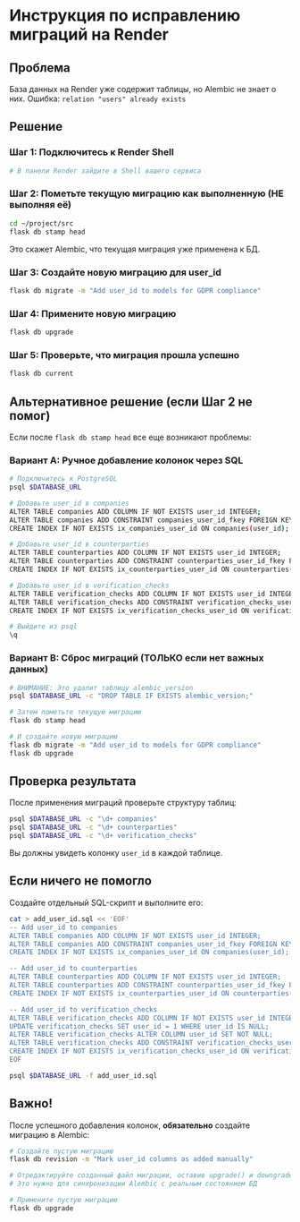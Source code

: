 # Инструкция по исправлению миграций на Render

## Проблема
База данных на Render уже содержит таблицы, но Alembic не знает о них.
Ошибка: `relation "users" already exists`

## Решение

### Шаг 1: Подключитесь к Render Shell
```bash
# В панели Render зайдите в Shell вашего сервиса
```

### Шаг 2: Пометьте текущую миграцию как выполненную (НЕ выполняя её)
```bash
cd ~/project/src
flask db stamp head
```

Это скажет Alembic, что текущая миграция уже применена к БД.

### Шаг 3: Создайте новую миграцию для user_id
```bash
flask db migrate -m "Add user_id to models for GDPR compliance"
```

### Шаг 4: Примените новую миграцию
```bash
flask db upgrade
```

### Шаг 5: Проверьте, что миграция прошла успешно
```bash
flask db current
```

## Альтернативное решение (если Шаг 2 не помог)

Если после `flask db stamp head` все еще возникают проблемы:

### Вариант A: Ручное добавление колонок через SQL
```bash
# Подключитесь к PostgreSQL
psql $DATABASE_URL

# Добавьте user_id в companies
ALTER TABLE companies ADD COLUMN IF NOT EXISTS user_id INTEGER;
ALTER TABLE companies ADD CONSTRAINT companies_user_id_fkey FOREIGN KEY (user_id) REFERENCES users(id);
CREATE INDEX IF NOT EXISTS ix_companies_user_id ON companies(user_id);

# Добавьте user_id в counterparties
ALTER TABLE counterparties ADD COLUMN IF NOT EXISTS user_id INTEGER;
ALTER TABLE counterparties ADD CONSTRAINT counterparties_user_id_fkey FOREIGN KEY (user_id) REFERENCES users(id);
CREATE INDEX IF NOT EXISTS ix_counterparties_user_id ON counterparties(user_id);

# Добавьте user_id в verification_checks
ALTER TABLE verification_checks ADD COLUMN IF NOT EXISTS user_id INTEGER NOT NULL DEFAULT 1;
ALTER TABLE verification_checks ADD CONSTRAINT verification_checks_user_id_fkey FOREIGN KEY (user_id) REFERENCES users(id);
CREATE INDEX IF NOT EXISTS ix_verification_checks_user_id ON verification_checks(user_id);

# Выйдите из psql
\q
```

### Вариант B: Сброс миграций (ТОЛЬКО если нет важных данных)
```bash
# ВНИМАНИЕ: Это удалит таблицу alembic_version
psql $DATABASE_URL -c "DROP TABLE IF EXISTS alembic_version;"

# Затем пометьте текущую миграцию
flask db stamp head

# И создайте новую миграцию
flask db migrate -m "Add user_id to models for GDPR compliance"
flask db upgrade
```

## Проверка результата

После применения миграций проверьте структуру таблиц:
```bash
psql $DATABASE_URL -c "\d+ companies"
psql $DATABASE_URL -c "\d+ counterparties"
psql $DATABASE_URL -c "\d+ verification_checks"
```

Вы должны увидеть колонку `user_id` в каждой таблице.

## Если ничего не помогло

Создайте отдельный SQL-скрипт и выполните его:
```bash
cat > add_user_id.sql << 'EOF'
-- Add user_id to companies
ALTER TABLE companies ADD COLUMN IF NOT EXISTS user_id INTEGER;
ALTER TABLE companies ADD CONSTRAINT companies_user_id_fkey FOREIGN KEY (user_id) REFERENCES users(id) ON DELETE SET NULL;
CREATE INDEX IF NOT EXISTS ix_companies_user_id ON companies(user_id);

-- Add user_id to counterparties  
ALTER TABLE counterparties ADD COLUMN IF NOT EXISTS user_id INTEGER;
ALTER TABLE counterparties ADD CONSTRAINT counterparties_user_id_fkey FOREIGN KEY (user_id) REFERENCES users(id) ON DELETE SET NULL;
CREATE INDEX IF NOT EXISTS ix_counterparties_user_id ON counterparties(user_id);

-- Add user_id to verification_checks
ALTER TABLE verification_checks ADD COLUMN IF NOT EXISTS user_id INTEGER;
UPDATE verification_checks SET user_id = 1 WHERE user_id IS NULL;
ALTER TABLE verification_checks ALTER COLUMN user_id SET NOT NULL;
ALTER TABLE verification_checks ADD CONSTRAINT verification_checks_user_id_fkey FOREIGN KEY (user_id) REFERENCES users(id) ON DELETE CASCADE;
CREATE INDEX IF NOT EXISTS ix_verification_checks_user_id ON verification_checks(user_id);
EOF

psql $DATABASE_URL -f add_user_id.sql
```

## Важно!

После успешного добавления колонок, **обязательно** создайте миграцию в Alembic:
```bash
# Создайте пустую миграцию
flask db revision -m "Mark user_id columns as added manually"

# Отредактируйте созданный файл миграции, оставив upgrade() и downgrade() пустыми
# Это нужно для синхронизации Alembic с реальным состоянием БД

# Примените пустую миграцию
flask db upgrade
```
